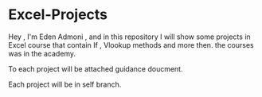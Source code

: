 # Excel-Projects
Hey , I'm Eden Admoni , and in this repository I will show some projects in Excel course that contain If , Vlookup methods and more then. the courses was in the academy.

To each project will be attached guidance doucment.

Each project will be in self branch.
